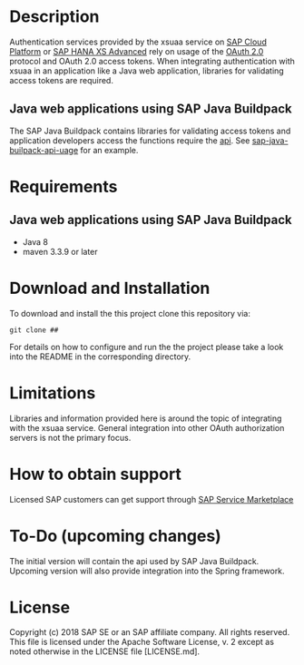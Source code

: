 # Description
Authentication services provided by the xsuaa service on [SAP Cloud Platform](https://cloudplatform.sap.com) or [SAP HANA XS Advanced](https://help.sap.com/viewer/4505d0bdaf4948449b7f7379d24d0f0d/2.0.00/en-US) rely on usage of the [OAuth 2.0](https://oauth.net) protocol and OAuth 2.0 access tokens.
When integrating authentication with xsuaa in an application like a Java web application, libraries for validating access tokens are required.
## Java web applications using SAP Java Buildpack
The SAP Java Buildpack contains libraries for validating access tokens and application developers access the functions require the [api](./api). See [sap-java-builpack-api-uage](samples/sap-java-buildpack-api-usage) for an example.
# Requirements
## Java web applications using SAP Java Buildpack
- Java 8
- maven 3.3.9 or later

# Download and Installation
To download and install the this project clone this repository via:
```
git clone ##
```
For details on how to configure and run the the project please take a look into the README in the corresponding directory.

# Limitations
Libraries and information provided here is around the topic of integrating with the xsuaa service. General integration into other OAuth authorization servers is not the primary focus.

# How to obtain support
Licensed SAP customers can get support through [SAP Service Marketplace](https://support.sap.com)
# To-Do (upcoming changes)
The initial version will contain the api used by SAP Java Buildpack. Upcoming version will also provide integration into the Spring framework.

# License
Copyright (c) 2018 SAP SE or an SAP affiliate company. All rights reserved.
This file is licensed under the Apache Software License, v. 2 except as noted otherwise in the LICENSE file [LICENSE.md].
